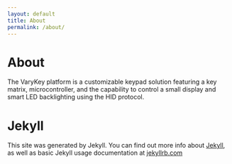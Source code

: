 ```yaml
---
layout: default
title: About
permalink: /about/
---
```


# About

The VaryKey platform is a customizable keypad solution featuring a key matrix, microcontroller, and the capability to control a small display and smart LED backlighting using the HID protocol.

# Jekyll

This site was generated by Jekyll. 
You can find out more info about [Jekyll][jekyll-organization], as well as basic Jekyll usage documentation at [jekyllrb.com](https://jekyllrb.com/)

[jekyll-organization]: https://github.com/jekyll
